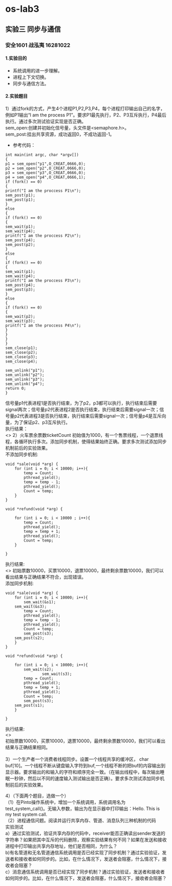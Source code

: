 # os-lab3
## 实验三 同步与通信
### 安全1601 战泓夷 16281022
#### 1.实验目的
* 系统调用的进一步理解。
* 进程上下文切换。
* 同步与通信方法。
#### 2.实验题目
1）通过fork的方式，产生4个进程P1,P2,P3,P4，每个进程打印输出自己的名字，例如P1输出“I am the process P1”。要求P1最先执行，P2、P3互斥执行，P4最后执行。通过多次测试验证实现是否正确。<br>
sem_open:创建并初始化信号量，头文件是<semaphore.h>。<br>
sem_post:挂出共享资源，成功返回0，不成功返回-1。<br>

* 参考代码：<br>
```
int main(int argc, char *argv[])
{
p1 = sem_open("p1",O_CREAT,0666,0);
p2 = sem_open("p2",O_CREAT,0666,0);
p3 = sem_open("p3",O_CREAT,0666,0);
p4 = sem_open("p4",O_CREAT,0666,1);
if (fork() == 0)
{
printf("I am the proccess P1\n");
sem_post(p1);
sem_post(p1);
}
else
{
if (fork() == 0)
{
sem_wait(p1);
sem_wait(p4);
printf("I am the proccess P2\n");
sem_post(p4);
sem_post(p2);
}
else
{
if (fork() == 0)
{
sem_wait(p1);
sem_wait(p4);
printf("I am the proccess P3\n");
sem_post(p4);
sem_post(p3);
}
else
{
if (fork() == 0)
{
sem_wait(p2);
sem_wait(p3);
printf("I am the proccess P4\n");
}
}
}
}
sem_close(p1);
sem_close(p2);
sem_close(p3);
sem_close(p4);

sem_unlink("p1");
sem_unlink("p2");
sem_unlink("p3");
sem_unlink("p4");
return 0;
}

```
信号量p1代表进程1是否执行结束，为了p2，p3都可以执行，执行结束后需要signal两次；信号量p2代表进程2是否执行结束，执行结束后需要signal一次；信号量p2代表进程3是否执行结束，执行结束后需要signal一次；信号量p4是互斥向量，为了保证p2、p3互斥执行。<br>
执行结果：<br>
<>
2）火车票余票数ticketCount 初始值为1000，有一个售票线程，一个退票线程，各循环执行多次。添加同步机制，使得结果始终正确。要求多次测试添加同步机制前后的实验效果。<br>
不添加同步机制:<br>
```
void *sale(void *arg) {
	for (int i = 0; i < 10000; i++){
		temp = Count;
		pthread_yield();
		temp = temp - 1;
		pthread_yield();
		Count = temp;
	}
}
 
void *refund(void *arg) {
 
	for (int i = 0; i < 10000 ; i++){
		temp = Count;
		pthread_yield();
		temp = temp + 1;
		pthread_yield();
		Count = temp;
	}
 
}
```
执行结果:<br>
<>
初始票数10000，买票10000，退票10000，最终剩余票数10000，我们可以看出结果与正确结果不符合，出现错误。<br>
添加同步机制:<br>
```
void *sale(void *arg) {
	for (int i = 0; i < 10000; i++){
		sem_wait(&s1);
    sem_wait(&s3);
		temp = Count;
		pthread_yield();
		temp = temp - 1;
		pthread_yield();
		Count = temp;
		sem_post(s3);
    sem_post(s2);
	}
}
 
void *refund(void *arg) {
 
	for (int i = 0; i < 10000; i++){
		sem_wait(s2);
                sem_wait(s3);
		temp = Count;
		pthread_yield();
		temp = temp + 1;
		pthread_yield();
		Count = temp;
		sem_post(s3);
    sem_post(s1);
	}
 
}
```
执行结果:<br>
<>
<br>
初始票数10000，买票10000，退票10000，最终剩余票数10000，我们可以看出结果与正确结果相同。<br><br>
3）一个生产者一个消费者线程同步。设置一个线程共享的缓冲区， char buf[10]。一个线程不断从键盘输入字符到buf,一个线程不断的把buf的内容输出到显示器。要求输出的和输入的字符和顺序完全一致。（在输出线程中，每次输出睡眠一秒钟，然后以不同的速度输入测试输出是否正确）。要求多次测试添加同步机制前后的实验效果。<br>

4）（下面两个题目，选做一个）<br>
（1）在Pinto操作系统中，增加一个系统调用，系统调用名为test_system_call()。无输入参数，输出为在显示器中打印输出：Hello. This is my test system call. <br>
（2）进程通信问题。阅读并运行共享内存、管道、消息队列三种机制的代码<br>
实验测试<br>a）通过实验测试，验证共享内存的代码中，receiver能否正确读出sender发送的字符串？如果把其中互斥的代码删除，观察实验结果有何不同？如果在发送和接收进程中打印输出共享内存地址，他们是否相同，为什么？<br>b)有名管道和无名管道通信系统调用是否已经实现了同步机制？通过实验验证，发送者和接收者如何同步的。比如，在什么情况下，发送者会阻塞，什么情况下，接收者会阻塞？<br>c）消息通信系统调用是否已经实现了同步机制？通过实验验证，发送者和接收者如何同步的。比如，在什么情况下，发送者会阻塞，什么情况下，接收者会阻塞？<br>
